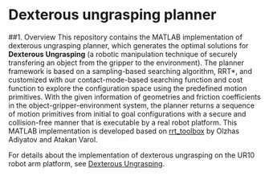 # Dexterous ungrasping planner
##1. Overview
This repository contains the MATLAB implementation of dexterous ungrasping planner, which generates the optimal solutions for **Dexterous Ungrasping** (a robotic manipulation technique of securely transfering an object from the gripper to the environment). The planner framework is based on a sampling-based searching algorithm, RRT*, and customized with our contact-mode-based searching function and cost function to explore the configuration space using the predefined motion primitives. With the given information of geometries and friction coefficients in the object-gripper-environment system, the planner returns a sequence of motion primitives from initial to goal configurations with a secure and collision-free manner that is executable by a real robot platform. This MATLAB implementation is developed based on [rrt_toolbox](https://github.com/olzhas/rrt_toolbox) by Olzhas Adiyatov and Atakan Varol.

For details about the implementation of dexterous ungrasping on the UR10 robot arm platform, see [Dexterous Ungrasping](https://github.com/HKUST-RML/shallow_depth_insertion).
